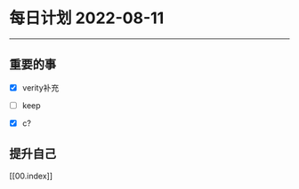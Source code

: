 #  每日计划 2022-08-11
---
## 重要的事
- [x]  verity补充
- [ ]  keep
- [x]  c?



## 提升自己

  



[[00.index]]








